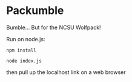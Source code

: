 # Packumble
Bumble... But for the NCSU Wolfpack!

Run on node.js:

`npm install`

`node index.js`

then pull up the localhost link on a web browser

